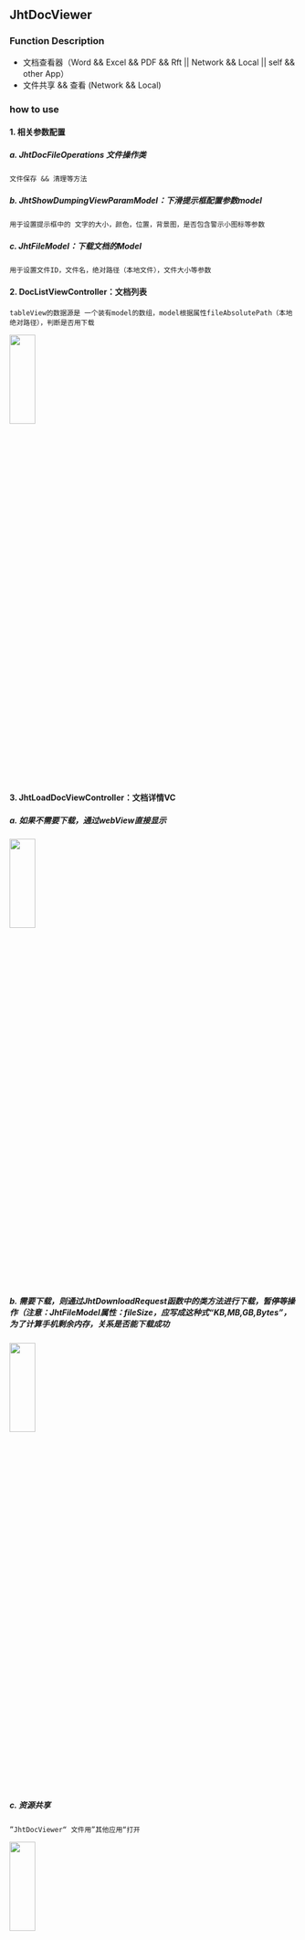 ## JhtDocViewer

### Function Description
* 文档查看器（Word && Excel && PDF && Rft || Network && Local || self && other App）
* 文件共享 && 查看 (Network && Local) 
     
### how to use
#### 1. 相关参数配置
##### a. JhtDocFileOperations 文件操作类
	文件保存 && 清理等方法
	
##### b. JhtShowDumpingViewParamModel：下滑提示框配置参数model
	用于设置提示框中的 文字的大小，颜色，位置，背景图，是否包含警示小图标等参数
    
##### c. JhtFileModel：下载文档的Model
	用于设置文件ID，文件名，绝对路径（本地文件），文件大小等参数


#### 2. DocListViewController：文档列表
	tableView的数据源是 一个装有model的数组，model根据属性fileAbsolutePath（本地绝对路径），判断是否用下载
<img src="https://raw.githubusercontent.com/jinht/JhtDocViewer/master/ReadMEImages/3.png" width="30%" height="20%" /> <br>
      
      
#### 3. JhtLoadDocViewController：文档详情VC
##### a. 如果不需要下载，通过webView直接显示
<img src="https://raw.githubusercontent.com/jinht/JhtDocViewer/master/ReadMEImages/6.png" width="30%" height="20%" /> <br>

##### b. 需要下载，则通过JhtDownloadRequest函数中的类方法进行下载，暂停等操作（注意：JhtFileModel属性：fileSize，应写成这种式“KB,MB,GB,Bytes”，为了计算手机剩余内存，关系是否能下载成功
<img src="https://raw.githubusercontent.com/jinht/JhtDocViewer/master/ReadMEImages/5.png" width="30%" height="20%" /> <br>

##### c. 资源共享
	”JhtDocViewer“ 文件用”其他应用“打开
<img src="https://raw.githubusercontent.com/jinht/JhtDocViewer/master/ReadMEImages/4.png" width="30%" height="20%" /> <br>
	“其他应用”文件 用 “JhtDocViewer”打开<br>
<img src="https://raw.githubusercontent.com/jinht/JhtDocViewer/master/ReadMEImages/9.png" width="30%" height="20%" />&emsp;&emsp;
<img src="https://raw.githubusercontent.com/jinht/JhtDocViewer/master/ReadMEImages/7.png" width="30%" height="20%" /> <br>
  
##### d. 无网络弹框
<img src="https://raw.githubusercontent.com/jinht/JhtDocViewer/master/ReadMEImages/10.png" width="30%" height="20%" /> <br>
      
* 注 详见demo，注意AppDelegate和DocListViewController相关代码


### needed to pay attention
#### 1. 如果我们在iOS9下直接进行HTTP请求是会收到如下错误提示
	App Transport Security has blocked a cleartext HTTP (http://) resource load since it is insecure. Temporary exceptions can be configured via your app's Info.plist file.
系统会告诉我们不能直接使用HTTP进行请求，需要在Info.plist新增一段用于控制ATS的配置
```oc
<key>NSAppTransportSecurity</key>
<dict>
    <key>NSAllowsArbitraryLoads</key>
    <true/>
</dict>
```
即：<br>
<img src="https://raw.githubusercontent.com/jinht/JhtDocViewer/master/ReadMEImages/1.png" width="80%" height="80%" />


#### 2. 如果想共享自己app的文档查看功能，需在info.plist 中添加如下信息
```oc
<key>CFBundleDocumentTypes</key>
	<array>
		<dict>
			<key>CFBundleTypeIconFiles</key>
			<array>
				<string>MySmallIcon.png</string>
				<string>MyLargeIcon.png</string>
			</array>
			<key>CFBundleTypeName</key>
			<string>My File Format</string>
			<key>LSHandlerRank</key>
			<string>Owner</string>
			<key>LSItemContentTypes</key>
			<array>
				<string>com.microsoft.powerpoint.ppt</string>
				<string>public.item</string>
				<string>com.microsoft.word.doc</string>
				<string>com.adobe.pdf</string>
				<string>com.microsoft.excel.xls</string>
				<string>public.image</string>
				<string>public.content</string>
				<string>public.composite-content</string>
				<string>public.archive</string>
				<string>public.audio</string>
				<string>public.movie</string>
				<string>public.text</string>
				<string>public.data</string>
			</array>
		</dict>
	</array>
```
属性说明：<br>
* CFBundleTypeName：文档的类型名称
* LSHandlerRank：这里指是否拥有子文档 <br>


#### 3. info.plist 中，对应Localization native development region键值 加入Chinese
<img src="https://raw.githubusercontent.com/jinht/JhtDocViewer/master/ReadMEImages/2.png" width="80%" height="80%" /> <br>


#### 4. 在第三方调用我们的APP后，会调用如下方法
```oc
- (BOOL)application:(UIApplication *)application openURL:(nonnull NSURL *)url options:(nonnull NSDictionary<NSString *,id> *)options {
    if (options) {
        NSString *str = [NSString stringWithFormat:@"\n发送请求的应用程序的 Bundle ID：%@\n\n文件的NSURL：%@", options[UIApplicationOpenURLOptionsSourceApplicationKey], url];
        NSLog(@"%@", str);
        
        if (self.window && url) {
            // 根据“其他应用” 用“本应用”打开，通过url，进入列表页
            [self pushDocListViewControllerWithUrl:url];
        }
    }
    return YES;
}


#pragma mark ApplicationDelegate Method
/** 根据“其他应用” 用“本应用”打开，通过url，进入列表页 */
- (void)pushDocListViewControllerWithUrl:(NSURL *)url {
    // 根据“其他应用” 用“本应用”打开，通过要打开的url，获得本地地址
    NSString *appFilePath = [[JhtDocFileOperations sharedInstance] findLocalPathFromAppLicationOpenUrl:url];
    // 跳转页面
    DocListViewController *doc = [[DocListViewController alloc] init];
    doc.appFilePath = appFilePath;
    [_nav pushViewController:doc animated:YES];
}
```

#### 5. 库文件 <br>
	系统库：WebKit.framework <br>
	三方库：AFNetworking3.x <br>
      
      
### Remind
* ARC
* iOS >= 8.0
* iPhone \ iPad 
       
## Hope
* If you find bug when used，Hope you can Issues me，Thank you or try to download the latest code of this framework to see the BUG has been fixed or not
* If you find the function is not enough when used，Hope you can Issues me，I very much to add more useful function to this framework ，Thank you !
